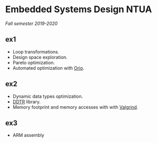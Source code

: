 # Embedded Systems Design NTUA
*Fall semester 2019-2020*
## ex1
* Loop transformations.
* Design space exploration.
* Pareto optimization.
* Automated optimization with [Orio](http://brnorris03.github.io/Orio/).

## ex2
* Dynamic data types optimization.
* [DDTR](https://ocw.aoc.ntua.gr/modules/document/file.php/ECE102/%CE%A3%CE%B7%CE%BC%CE%B5%CE%B9%CF%8E%CF%83%CE%B5%CE%B9%CF%82%20%CE%9C%CE%B1%CE%B8%CE%AE%CE%BC%CE%B1%CF%84%CE%BF%CF%82/Dynamic_Data_Type_Refinement.pdf) library.
* Memory footprint and memory accesses with with [Valgrind](https://valgrind.org/).

## ex3
* ARM assembly
